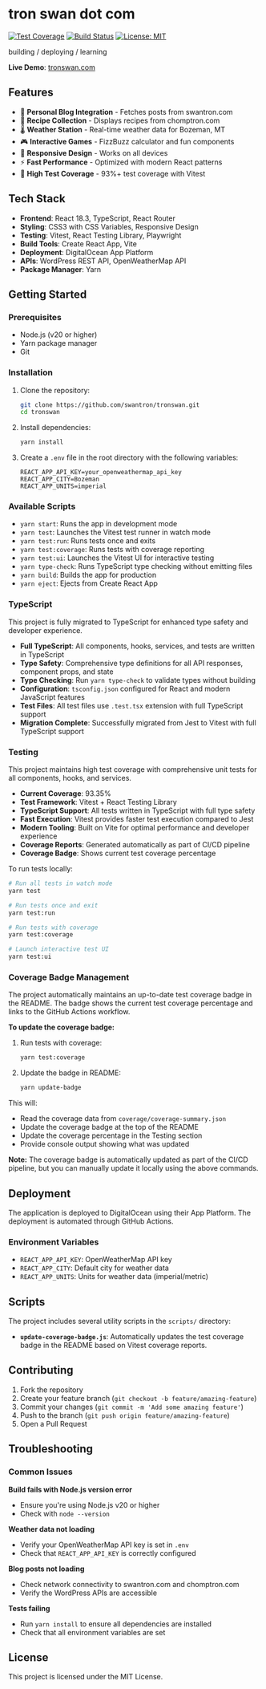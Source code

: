 # tron swan dot com

[![Test Coverage](https://img.shields.io/badge/coverage-93.35%25-brightgreen)](https://github.com/swantron/tronswan/actions)
[![Build Status](https://github.com/swantron/tronswan/workflows/react%20app%20CI:CD%20with%20playwright/badge.svg)](https://github.com/swantron/tronswan/actions)
[![License: MIT](https://img.shields.io/badge/License-MIT-yellow.svg)](https://opensource.org/licenses/MIT)

building / deploying / learning

**Live Demo**: [tronswan.com](https://tronswan.com)

## Features

- 🦢 **Personal Blog Integration** - Fetches posts from swantron.com
- 🍳 **Recipe Collection** - Displays recipes from chomptron.com  
- 🌡️ **Weather Station** - Real-time weather data for Bozeman, MT
- 🎮 **Interactive Games** - FizzBuzz calculator and fun components
- 📱 **Responsive Design** - Works on all devices
- ⚡ **Fast Performance** - Optimized with modern React patterns
- 🧪 **High Test Coverage** - 93%+ test coverage with Vitest

## Tech Stack

- **Frontend**: React 18.3, TypeScript, React Router
- **Styling**: CSS3 with CSS Variables, Responsive Design
- **Testing**: Vitest, React Testing Library, Playwright
- **Build Tools**: Create React App, Vite
- **Deployment**: DigitalOcean App Platform
- **APIs**: WordPress REST API, OpenWeatherMap API
- **Package Manager**: Yarn

## Getting Started

### Prerequisites

- Node.js (v20 or higher)
- Yarn package manager
- Git

### Installation

1. Clone the repository:
   ```bash
   git clone https://github.com/swantron/tronswan.git
   cd tronswan
   ```

2. Install dependencies:
   ```bash
   yarn install
   ```

3. Create a `.env` file in the root directory with the following variables:
   ```
   REACT_APP_API_KEY=your_openweathermap_api_key
   REACT_APP_CITY=Bozeman
   REACT_APP_UNITS=imperial
   ```

### Available Scripts

- `yarn start`: Runs the app in development mode
- `yarn test`: Launches the Vitest test runner in watch mode
- `yarn test:run`: Runs tests once and exits
- `yarn test:coverage`: Runs tests with coverage reporting
- `yarn test:ui`: Launches the Vitest UI for interactive testing
- `yarn type-check`: Runs TypeScript type checking without emitting files
- `yarn build`: Builds the app for production
- `yarn eject`: Ejects from Create React App

### TypeScript

This project is fully migrated to TypeScript for enhanced type safety and developer experience.

- **Full TypeScript**: All components, hooks, services, and tests are written in TypeScript
- **Type Safety**: Comprehensive type definitions for all API responses, component props, and state
- **Type Checking**: Run `yarn type-check` to validate types without building
- **Configuration**: `tsconfig.json` configured for React and modern JavaScript features
- **Test Files**: All test files use `.test.tsx` extension with full TypeScript support
- **Migration Complete**: Successfully migrated from Jest to Vitest with full TypeScript support

### Testing

This project maintains high test coverage with comprehensive unit tests for all components, hooks, and services.

- **Current Coverage**: 93.35%
- **Test Framework**: Vitest + React Testing Library
- **TypeScript Support**: All tests written in TypeScript with full type safety
- **Fast Execution**: Vitest provides faster test execution compared to Jest
- **Modern Tooling**: Built on Vite for optimal performance and developer experience
- **Coverage Reports**: Generated automatically as part of CI/CD pipeline
- **Coverage Badge**: Shows current test coverage percentage

To run tests locally:
```bash
# Run all tests in watch mode
yarn test

# Run tests once and exit
yarn test:run

# Run tests with coverage
yarn test:coverage

# Launch interactive test UI
yarn test:ui
```

### Coverage Badge Management

The project automatically maintains an up-to-date test coverage badge in the README. The badge shows the current test coverage percentage and links to the GitHub Actions workflow.

**To update the coverage badge:**

1. Run tests with coverage:
   ```bash
   yarn test:coverage
   ```

2. Update the badge in README:
   ```bash
   yarn update-badge
   ```

This will:
- Read the coverage data from `coverage/coverage-summary.json`
- Update the coverage badge at the top of the README
- Update the coverage percentage in the Testing section
- Provide console output showing what was updated

**Note:** The coverage badge is automatically updated as part of the CI/CD pipeline, but you can manually update it locally using the above commands.



## Deployment

The application is deployed to DigitalOcean using their App Platform. The deployment is automated through GitHub Actions.

### Environment Variables

- `REACT_APP_API_KEY`: OpenWeatherMap API key
- `REACT_APP_CITY`: Default city for weather data
- `REACT_APP_UNITS`: Units for weather data (imperial/metric)

## Scripts

The project includes several utility scripts in the `scripts/` directory:

- **`update-coverage-badge.js`**: Automatically updates the test coverage badge in the README based on Vitest coverage reports.

## Contributing

1. Fork the repository
2. Create your feature branch (`git checkout -b feature/amazing-feature`)
3. Commit your changes (`git commit -m 'Add some amazing feature'`)
4. Push to the branch (`git push origin feature/amazing-feature`)
5. Open a Pull Request

## Troubleshooting

### Common Issues

**Build fails with Node.js version error**
- Ensure you're using Node.js v20 or higher
- Check with `node --version`

**Weather data not loading**
- Verify your OpenWeatherMap API key is set in `.env`
- Check that `REACT_APP_API_KEY` is correctly configured

**Blog posts not loading**
- Check network connectivity to swantron.com and chomptron.com
- Verify the WordPress APIs are accessible

**Tests failing**
- Run `yarn install` to ensure all dependencies are installed
- Check that all environment variables are set

## License

This project is licensed under the MIT License.
